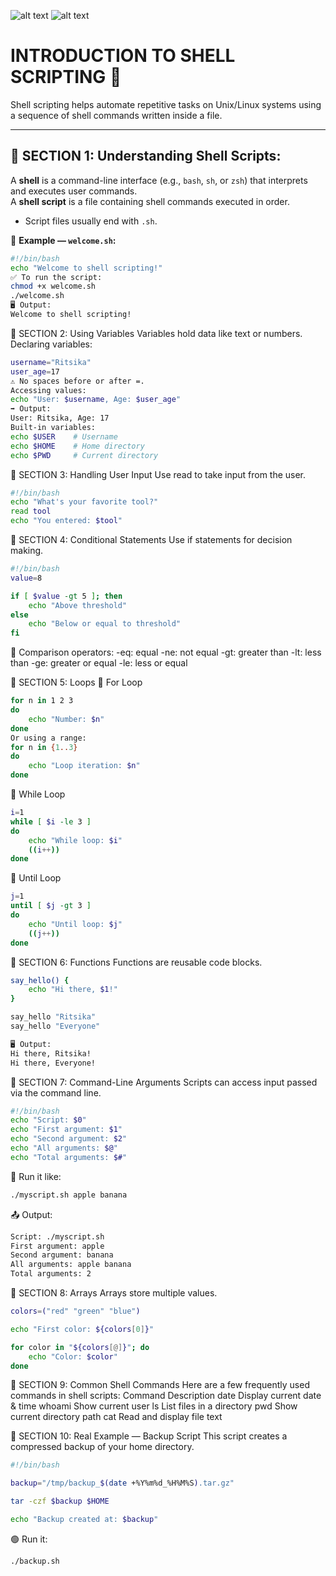 ![alt text](<Screenshot 2025-08-23 at 11.48.38 AM.png>)
![alt text](<Screenshot 2025-08-23 at 12.22.18 PM.png>)



#  INTRODUCTION TO SHELL SCRIPTING 🐚

Shell scripting helps automate repetitive tasks on Unix/Linux systems using a sequence of shell commands written inside a file.

---

## 📍 SECTION 1: Understanding Shell Scripts:

A **shell** is a command-line interface (e.g., `bash`, `sh`, or `zsh`) that interprets and executes user commands.  
A **shell script** is a file containing shell commands executed in order.

- Script files usually end with `.sh`.

📝 **Example — `welcome.sh`:**

```bash
#!/bin/bash
echo "Welcome to shell scripting!"
✅ To run the script:
chmod +x welcome.sh
./welcome.sh
🖥️ Output:
Welcome to shell scripting!
```

📍 SECTION 2: Using Variables
Variables hold data like text or numbers.
Declaring variables:
```bash
username="Ritsika"
user_age=17
⚠️ No spaces before or after =.
Accessing values:
echo "User: $username, Age: $user_age"
➡️ Output:
User: Ritsika, Age: 17
Built-in variables:
echo $USER    # Username
echo $HOME    # Home directory
echo $PWD     # Current directory
```

📍 SECTION 3: Handling User Input
Use read to take input from the user.
```bash
#!/bin/bash
echo "What's your favorite tool?"
read tool
echo "You entered: $tool"
```

📍 SECTION 4: Conditional Statements
Use if statements for decision making.

```bash
#!/bin/bash
value=8

if [ $value -gt 5 ]; then
    echo "Above threshold"
else
    echo "Below or equal to threshold"
fi
```

📌 Comparison operators:
-eq: equal
-ne: not equal
-gt: greater than
-lt: less than
-ge: greater or equal
-le: less or equal


📍 SECTION 5: Loops
🔁 For Loop
```bash
for n in 1 2 3
do
    echo "Number: $n"
done
Or using a range:
for n in {1..3}
do
    echo "Loop iteration: $n"
done
```

🔁 While Loop
```bash
i=1
while [ $i -le 3 ]
do
    echo "While loop: $i"
    ((i++))
done
```

🔁 Until Loop
```bash
j=1
until [ $j -gt 3 ]
do
    echo "Until loop: $j"
    ((j++))
done
```

📍 SECTION 6: Functions
Functions are reusable code blocks.

```bash
say_hello() {
    echo "Hi there, $1!"
}

say_hello "Ritsika"
say_hello "Everyone"
```
```bash
🖥️ Output:
Hi there, Ritsika!
Hi there, Everyone!
```


📍 SECTION 7: Command-Line Arguments
Scripts can access input passed via the command line.
```bash
#!/bin/bash
echo "Script: $0"
echo "First argument: $1"
echo "Second argument: $2"
echo "All arguments: $@"
echo "Total arguments: $#"
```

📎 Run it like:
```bash
./myscript.sh apple banana
```

📤 Output:
```bash
Script: ./myscript.sh
First argument: apple
Second argument: banana
All arguments: apple banana
Total arguments: 2
```

📍 SECTION 8: Arrays
Arrays store multiple values.
```bash
colors=("red" "green" "blue")

echo "First color: ${colors[0]}"

for color in "${colors[@]}"; do
    echo "Color: $color"
done
```

📍 SECTION 9: Common Shell Commands
Here are a few frequently used commands in shell scripts:
Command	Description
date	Display current date & time
whoami	Show current user
ls	List files in a directory
pwd	Show current directory path
cat	Read and display file text

📍 SECTION 10: Real Example — Backup Script
This script creates a compressed backup of your home directory.
```bash
#!/bin/bash

backup="/tmp/backup_$(date +%Y%m%d_%H%M%S).tar.gz"

tar -czf $backup $HOME

echo "Backup created at: $backup"
```
🟢 Run it:
```bash
./backup.sh
```
